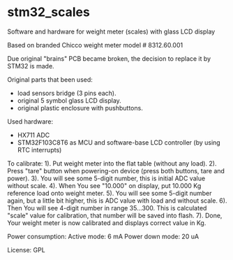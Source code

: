 # stm32_scales

Software and hardware for weight meter (scales) with glass LCD display

Based on branded Chicco weight meter model # 8312.60.001

Due original "brains" PCB became broken, the decision to replace
it by STM32 is made.

Original parts that been used:
 * load sensors bridge (3 pins each).
 * original 5 symbol glass LCD display.
 * original plastic enclosure with pushbuttons.

Used hardware:
 * HX711 ADC
 * STM32F103C8T6 as MCU and software-base LCD controller (by using RTC interrupts)

To calibrate:
1). Put weight meter into the flat table (without any load).
2). Press "tare" button when powering-on device (press both buttons, tare and power).
3). You will see some 5-digit number, this is initial ADC value without scale.
4). When You see "10.000" on display, put 10.000 Kg reference load onto weight meter.
5). You will see some 5-digit number again, but a little bit higher, this is ADC value with load and without scale.
6). Then You will see 4-digit number in range 35...300. This is calculated "scale" value for calibration, that number will be saved into flash.
7). Done, Your weight meter is now calibrated and displays correct value in Kg.


Power consumption:
Active mode: 6 mA
Power down mode: 20 uA

License: GPL
